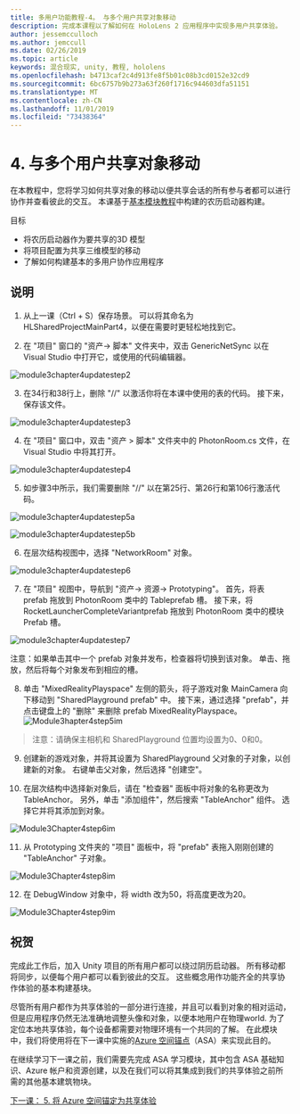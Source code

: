 ```yaml
---
title: 多用户功能教程-4。 与多个用户共享对象移动
description: 完成本课程以了解如何在 HoloLens 2 应用程序中实现多用户共享体验。
author: jessemcculloch
ms.author: jemccull
ms.date: 02/26/2019
ms.topic: article
keywords: 混合现实, unity, 教程, hololens
ms.openlocfilehash: b4713caf2c4d913fe8f5b01c08b3cd0152e32cd9
ms.sourcegitcommit: 6bc6757b9b273a63f260f1716c944603dfa51151
ms.translationtype: MT
ms.contentlocale: zh-CN
ms.lasthandoff: 11/01/2019
ms.locfileid: "73438364"
---
```

# <a name="4-sharing-object-movements-with-multiple-users"></a>4. 与多个用户共享对象移动

在本教程中，您将学习如何共享对象的移动以便共享会话的所有参与者都可以进行协作并查看彼此的交互。 本课基于[基本模块教程](mrlearning-base.md)中构建的农历启动器构建。

目标

- 将农历启动器作为要共享的3D 模型
- 将项目配置为共享三维模型的移动
- 了解如何构建基本的多用户协作应用程序

## <a name="instructions"></a>说明


1. 从上一课（Ctrl + S）保存场景。 可以将其命名为 HLSharedProjectMainPart4，以便在需要时更轻松地找到它。

2. 在 "项目" 窗口的 "资产-> 脚本" 文件夹中，双击 GenericNetSync 以在 Visual Studio 中打开它，或使用的代码编辑器。  

![module3chapter4updatestep2](images/module3chapter4updatestep2.png)

3. 在34行和38行上，删除 "//" 以激活你将在本课中使用的表的代码。 接下来，保存该文件。 

![module3chapter4updatestep3](images/module3chapter4updatestep3.png)

4. 在 "项目" 窗口中，双击 "资产 > 脚本" 文件夹中的 PhotonRoom.cs 文件，在 Visual Studio 中将其打开。 

![module3chapter4updatestep4](images/module3chapter4updatestep4.png)

5. 如步骤3中所示，我们需要删除 "//" 以在第25行、第26行和第106行激活代码。

![module3chapter4updatestep5a](images/module3chapter4updatestep5a.png) 

![module3chapter4updatestep5b](images/module3chapter4updatestep5b.png)

6. 在层次结构视图中，选择 "NetworkRoom" 对象。

![module3chapter4updatestep6](images/module3chapter4updatestep6.png)

7. 在 "项目" 视图中，导航到 "资产-> 资源-> Prototyping"。 首先，将表 prefab 拖放到 PhotonRoom 类中的 Tableprefab 槽。 接下来，将 RocketLauncherCompleteVariantprefab 拖放到 PhotonRoom 类中的模块 Prefab 槽。

![module3chapter4updatestep7](images/module3chapter4updatestep7.png)

注意：如果单击其中一个 prefab 对象并发布，检查器将切换到该对象。 单击、拖放，然后将每个对象发布到相应的槽。

8. 单击 "MixedRealityPlayspace" 左侧的箭头，将子游戏对象 MainCamera 向下移动到 "SharedPlayground prefab" 中。 接下来，通过选择 "prefab"，并点击键盘上的 "删除" 来删除 prefab MixedRealityPlayspace。
![Module3hapter4step5im](images/module3chapter4step5im.PNG)

>注意：请确保主相机和 SharedPlayground 位置均设置为0、0和0。
>

9. 创建新的游戏对象，并将其设置为 SharedPlayground 父对象的子对象，以创建新的对象。 右键单击父对象，然后选择 "创建空"。 

10. 在层次结构中选择新对象后，请在 "检查器" 面板中将对象的名称更改为 TableAnchor。 另外，单击 "添加组件"，然后搜索 "TableAnchor" 组件。 选择它并将其添加到对象。 

![Module3Chapter4step6im](images/module3chapter4step7im.PNG)

11. 从 Prototyping 文件夹的 "项目" 面板中，将 "prefab" 表拖入刚刚创建的 "TableAnchor" 子对象。

![Module3Chapter4step8im](images/module3chapter4step8im.PNG)

12. 在 DebugWindow 对象中，将 width 改为50，将高度更改为20。

![Module3Chapter4step9im](images/module3chapter4step11im.PNG)

## <a name="congratulations"></a>祝贺


完成此工作后，加入 Unity 项目的所有用户都可以绕过阴历启动器。 所有移动都将同步，以便每个用户都可以看到彼此的交互。 这些概念用作功能齐全的共享协作体验的基本构建基块。 

尽管所有用户都作为共享体验的一部分进行连接，并且可以看到对象的相对运动，但是应用程序仍然无法准确地调整头像和对象，以便本地用户在物理world. 为了定位本地共享体验，每个设备都需要对物理环境有一个共同的了解。 在此模块中，我们将使用将在下一课中实施的[Azure 空间锚点](<https://azure.microsoft.com//services/spatial-anchors/>)（ASA）来实现此目的。

在继续学习下一课之前，我们需要先完成 ASA 学习模块，其中包含 ASA 基础知识、Azure 帐户和资源创建，以及在我们可以将其集成到我们的共享体验之前所需的其他基本建筑物块。

[下一课： 5. 将 Azure 空间锚定为共享体验](mrlearning-sharing(photon)-ch5.md)

